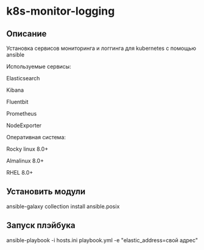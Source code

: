 # k8s-monitor-logging
## Описание
Установка сервисов мониторинга и логгинга для kubernetes с помощью ansible

Используемые сервисы:

Elasticsearch

Kibana

Fluentbit

Prometheus

NodeExporter

Оперативная система:

Rocky linux 8.0+

Almalinux 8.0+

RHEL 8.0+

## Установить модули
ansible-galaxy collection install ansible.posix

## Запуск плэйбука
ansible-playbook -i hosts.ini playbook.yml -e "elastic_address=свой адрес"
